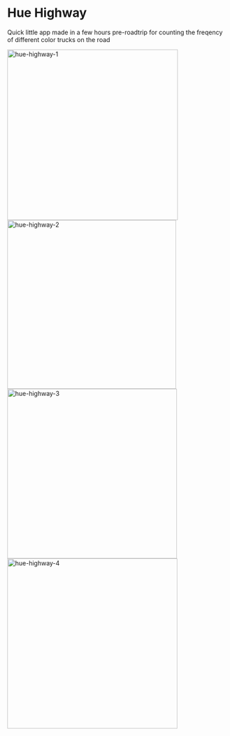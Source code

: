 # Hue Highway

Quick little app made in a few hours pre-roadtrip for counting the freqency of
different color trucks on the road

<img width="390" alt="hue-highway-1" src="https://github.com/DrewJohnsonGT/hue-highway/assets/19674743/d1b05895-2d6b-4429-b540-c8a9e8d23a15">
<img width="386" alt="hue-highway-2" src="https://github.com/DrewJohnsonGT/hue-highway/assets/19674743/0c64fec1-6488-42c9-be3e-782823de35e6">
<img width="388" alt="hue-highway-3" src="https://github.com/DrewJohnsonGT/hue-highway/assets/19674743/c7aa3595-7783-4885-ac07-26feb432e6e5">
<img width="389" alt="hue-highway-4" src="https://github.com/DrewJohnsonGT/hue-highway/assets/19674743/66106e1c-6b7d-40e2-8f7b-c110b48b2e52">
